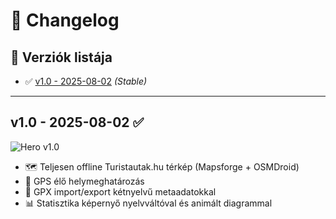 # 📌 Changelog

## 📜 Verziók listája
- ✅ [v1.0 - 2025-08-02](#v10---2025-08-02) *(Stable)*

---

## v1.0 - 2025-08-02 ✅
![Hero v1.0](https://cdn.example.com/hero_v1.0.png)

- 🗺️ Teljesen offline Turistautak.hu térkép (Mapsforge + OSMDroid)
- 📍 GPS élő helymeghatározás
- 📂 GPX import/export kétnyelvű metaadatokkal
- 📊 Statisztika képernyő nyelvváltóval és animált diagrammal
